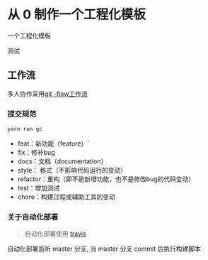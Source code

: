 # 从 0 制作一个工程化模板

一个工程化模板

测试
## 工作流

多人协作采用[git -flow工作流](https://www.git-tower.com/learn/git/ebook/cn/command-line/advanced-topics/git-flow)


### 提交规范

```javascript
yarn run gc
```

- feat：新功能（feature）`
- fix：修补bug
- docs：文档（documentation）
- style： 格式（不影响代码运行的变动）
- refactor：重构（即不是新增功能，也不是修改bug的代码变动）
- test：增加测试
- chore：构建过程或辅助工具的变动

### 关于自动化部署

>自动化部署使用 [travis](https://travis-ci.com/)

自动化部署监听 master 分支, 当 master 分支 commit 后执行构建脚本